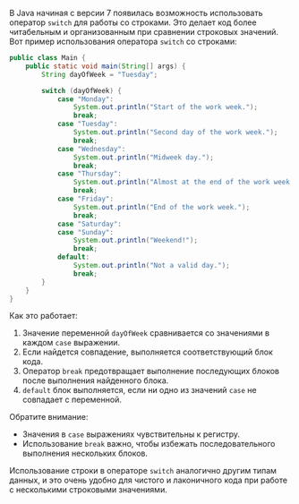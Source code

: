 В Java начиная с версии 7 появилась возможность использовать оператор `switch` для работы со строками. Это делает код более читабельным и организованным при сравнении строковых значений. Вот пример использования оператора `switch` со строками:

```java
public class Main {
    public static void main(String[] args) {
        String dayOfWeek = "Tuesday";

        switch (dayOfWeek) {
            case "Monday":
                System.out.println("Start of the work week.");
                break;
            case "Tuesday":
                System.out.println("Second day of the work week.");
                break;
            case "Wednesday":
                System.out.println("Midweek day.");
                break;
            case "Thursday":
                System.out.println("Almost at the end of the work week.");
                break;
            case "Friday":
                System.out.println("End of the work week.");
                break;
            case "Saturday":
            case "Sunday":
                System.out.println("Weekend!");
                break;
            default:
                System.out.println("Not a valid day.");
                break;
        }
    }
}
```

Как это работает:
1. Значение переменной `dayOfWeek` сравнивается со значениями в каждом `case` выражении.
2. Если найдется совпадение, выполняется соответствующий блок кода.
3. Оператор `break` предотвращает выполнение последующих блоков после выполнения найденного блока.
4. `default` блок выполняется, если ни одно из значений `case` не совпадает с переменной.

Обратите внимание:
- Значения в `case` выражениях чувствительны к регистру.
- Использование `break` важно, чтобы избежать последовательного выполнения нескольких блоков.

Использование строки в операторе `switch` аналогично другим типам данных, и это очень удобно для чистого и лаконичного кода при работе с несколькими строковыми значениями.